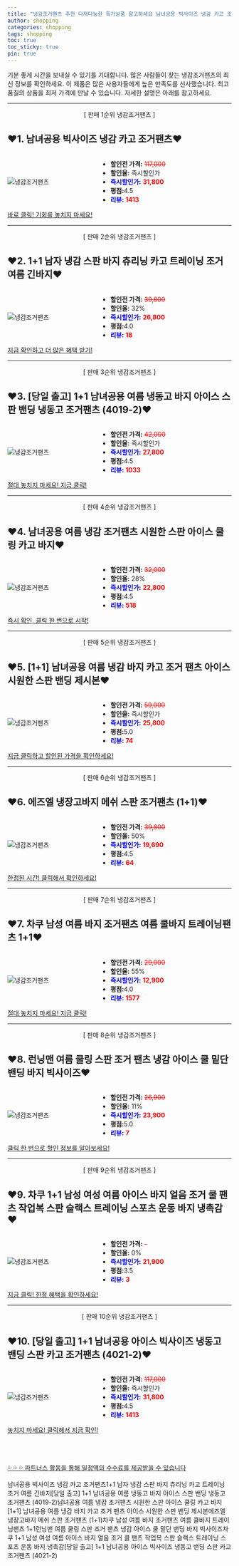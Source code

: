 ```yaml
---
title: "냉감조거팬츠 추천 다재다능한 특가상품 참고하세요 남녀공용 빅사이즈 냉감 카고 조거팬츠"
author: shopping
categories: shopping
tags: shopping
toc: true
toc_sticky: true
pin: true
---
```

기분 좋게 시간을 보내실 수 있기를 기대합니다. 많은 사람들이 찾는 냉감조거팬츠의 최신 정보를 확인하세요. 이 제품은 많은 사용자들에게 높은 만족도를 선사했습니다. 최고 품질의 상품을 최저 가격에 만날 수 있습니다. 자세한 설명은 아래를 참고하세요.

---
<p class="toplist" style="margin: 0 auto; display: block; width: fit-content;">[ 판매 1순위 냉감조거팬츠 ]</p>

<h2><strong>❤️1. 남녀공용 빅사이즈 냉감 카고 조거팬츠❤️</strong></h2>

<div style="display: flex; align-items: center;">
    <div style="flex: 0.4;">
        <img src="https://thumbnail7.coupangcdn.com/thumbnails/remote/230x230ex/image/vendor_inventory/317c/351727fec7fd931dc248cbed792ec6d9becd6629ace2819831e394b11dcf.png" alt="냉감조거팬츠" style="max-width: 100%;">
    </div>
    <div style="flex: 0.6; margin-left: 10px;">
        <ul>
            <li><strong>할인전 가격:</strong> <del style="color: red;">117,000</del></li>
            <li><strong>할인율:</strong> 즉시할인가</li>
            <li><span style='color:blue'><strong>즉시할인가:</strong></span> <span style='color:red'><strong>31,800</strong></span></li>
            <li><strong>평점:</strong>4.5</li>
            <li><span style='color:blue'><strong>리뷰:</strong></span> <span style='color:red'><strong>1413</strong></span></li>
        </ul>
    </div>
</div>
<div class="center">
    <a href="https://selin100587001.github.io?lptag=AF9450613&subid=githubio&pageKey=6567904779&traceid=V0-153&itemId=14731987299&vendorItemId=86076494347" class="myButton">
        바로 클릭! 기회를 놓치지 마세요!
    </a>
</div>


---
<p class="toplist" style="margin: 0 auto; display: block; width: fit-content;">[ 판매 2순위 냉감조거팬츠 ]</p>

<h2><strong>❤️2. 1+1 남자 냉감 스판 바지 츄리닝 카고 트레이닝 조거 여름 긴바지❤️</strong></h2>

<div style="display: flex; align-items: center;">
    <div style="flex: 0.4;">
        <img src="https://thumbnail8.coupangcdn.com/thumbnails/remote/230x230ex/image/vendor_inventory/ae17/97eab30869bffe0cfdaa810d78069f4292399ac07af61c752c2380c0f165.png" alt="냉감조거팬츠" style="max-width: 100%;">
    </div>
    <div style="flex: 0.6; margin-left: 10px;">
        <ul>
            <li><strong>할인전 가격:</strong> <del style="color: red;">39,800</del></li>
            <li><strong>할인율:</strong> 32%</li>
            <li><span style='color:blue'><strong>즉시할인가:</strong></span> <span style='color:red'><strong>26,800</strong></span></li>
            <li><strong>평점:</strong>4.0</li>
            <li><span style='color:blue'><strong>리뷰:</strong></span> <span style='color:red'><strong>18</strong></span></li>
        </ul>
    </div>
</div>
<div class="center">
    <a href="https://selin100587001.github.io?lptag=AF9450613&subid=githubio&pageKey=8106354108&traceid=V0-153&itemId=22947525858&vendorItemId=90168477944" class="myButton">
        지금 확인하고 더 많은 혜택 받기!
    </a>
</div>


---
<p class="toplist" style="margin: 0 auto; display: block; width: fit-content;">[ 판매 3순위 냉감조거팬츠 ]</p>

<h2><strong>❤️3. [당일 출고] 1+1 남녀공용 여름 냉동고 바지 아이스 스판 밴딩 냉동고 조거팬츠 (4019-2)❤️</strong></h2>

<div style="display: flex; align-items: center;">
    <div style="flex: 0.4;">
        <img src="https://thumbnail7.coupangcdn.com/thumbnails/remote/230x230ex/image/vendor_inventory/3142/629f9fa7383f40ade6f072cac25388826a00590b10dc1c898afc001bb3e6.png" alt="냉감조거팬츠" style="max-width: 100%;">
    </div>
    <div style="flex: 0.6; margin-left: 10px;">
        <ul>
            <li><strong>할인전 가격:</strong> <del style="color: red;">42,000</del></li>
            <li><strong>할인율:</strong> 즉시할인가</li>
            <li><span style='color:blue'><strong>즉시할인가:</strong></span> <span style='color:red'><strong>27,800</strong></span></li>
            <li><strong>평점:</strong>4.5</li>
            <li><span style='color:blue'><strong>리뷰:</strong></span> <span style='color:red'><strong>1033</strong></span></li>
        </ul>
    </div>
</div>
<div class="center">
    <a href="https://selin100587001.github.io?lptag=AF9450613&subid=githubio&pageKey=6568574700&traceid=V0-153&itemId=14735611244&vendorItemId=86076510016" class="myButton">
        절대 놓치지 마세요! 지금 클릭!
    </a>
</div>


---
<p class="toplist" style="margin: 0 auto; display: block; width: fit-content;">[ 판매 4순위 냉감조거팬츠 ]</p>

<h2><strong>❤️4. 남녀공용 여름 냉감 조거팬츠 시원한 스판 아이스 쿨링 카고 바지❤️</strong></h2>

<div style="display: flex; align-items: center;">
    <div style="flex: 0.4;">
        <img src="https://thumbnail10.coupangcdn.com/thumbnails/remote/230x230ex/image/vendor_inventory/9aca/2f7ac48c349a2548678ba4195391f51838c69754309be8218ddccb625833.jpg" alt="냉감조거팬츠" style="max-width: 100%;">
    </div>
    <div style="flex: 0.6; margin-left: 10px;">
        <ul>
            <li><strong>할인전 가격:</strong> <del style="color: red;">32,000</del></li>
            <li><strong>할인율:</strong> 28%</li>
            <li><span style='color:blue'><strong>즉시할인가:</strong></span> <span style='color:red'><strong>22,800</strong></span></li>
            <li><strong>평점:</strong>4.5</li>
            <li><span style='color:blue'><strong>리뷰:</strong></span> <span style='color:red'><strong>518</strong></span></li>
        </ul>
    </div>
</div>
<div class="center">
    <a href="https://selin100587001.github.io?lptag=AF9450613&subid=githubio&pageKey=7973108544&traceid=V0-153&itemId=22090023705&vendorItemId=89169125998" class="myButton">
        즉시 확인, 클릭 한 번으로 시작!
    </a>
</div>


---
<p class="toplist" style="margin: 0 auto; display: block; width: fit-content;">[ 판매 5순위 냉감조거팬츠 ]</p>

<h2><strong>❤️5. [1+1] 남녀공용 여름 냉감 바지 카고 조거 팬츠 아이스 시원한 스판 밴딩 제시본❤️</strong></h2>

<div style="display: flex; align-items: center;">
    <div style="flex: 0.4;">
        <img src="https://thumbnail10.coupangcdn.com/thumbnails/remote/230x230ex/image/vendor_inventory/22ba/6a4f6a5e51daddd09e10e51309e95f8dfdb85fb400dc9b9c6f29535e40a6.png" alt="냉감조거팬츠" style="max-width: 100%;">
    </div>
    <div style="flex: 0.6; margin-left: 10px;">
        <ul>
            <li><strong>할인전 가격:</strong> <del style="color: red;">59,000</del></li>
            <li><strong>할인율:</strong> 즉시할인가</li>
            <li><span style='color:blue'><strong>즉시할인가:</strong></span> <span style='color:red'><strong>25,800</strong></span></li>
            <li><strong>평점:</strong>5.0</li>
            <li><span style='color:blue'><strong>리뷰:</strong></span> <span style='color:red'><strong>74</strong></span></li>
        </ul>
    </div>
</div>
<div class="center">
    <a href="https://selin100587001.github.io?lptag=AF9450613&subid=githubio&pageKey=8129451694&traceid=V0-153&itemId=23084286936&vendorItemId=90117764448" class="myButton">
        지금 클릭하고 할인된 가격을 확인하세요!
    </a>
</div>


---
<p class="toplist" style="margin: 0 auto; display: block; width: fit-content;">[ 판매 6순위 냉감조거팬츠 ]</p>

<h2><strong>❤️6. 에즈엘 냉장고바지 메쉬 스판 조거팬츠 (1+1)❤️</strong></h2>

<div style="display: flex; align-items: center;">
    <div style="flex: 0.4;">
        <img src="https://thumbnail6.coupangcdn.com/thumbnails/remote/230x230ex/image/vendor_inventory/d4c9/e15aed82ac4208f6cf63152b3e7ee472b2fb21293778500b13bea9103c77.jpg" alt="냉감조거팬츠" style="max-width: 100%;">
    </div>
    <div style="flex: 0.6; margin-left: 10px;">
        <ul>
            <li><strong>할인전 가격:</strong> <del style="color: red;">39,800</del></li>
            <li><strong>할인율:</strong> 50%</li>
            <li><span style='color:blue'><strong>즉시할인가:</strong></span> <span style='color:red'><strong>19,690</strong></span></li>
            <li><strong>평점:</strong>4.5</li>
            <li><span style='color:blue'><strong>리뷰:</strong></span> <span style='color:red'><strong>64</strong></span></li>
        </ul>
    </div>
</div>
<div class="center">
    <a href="https://selin100587001.github.io?lptag=AF9450613&subid=githubio&pageKey=8034975840&traceid=V0-153&itemId=22477974458&vendorItemId=89533723532" class="myButton">
        한정된 시간! 클릭해서 확인하세요!
    </a>
</div>


---
<p class="toplist" style="margin: 0 auto; display: block; width: fit-content;">[ 판매 7순위 냉감조거팬츠 ]</p>

<h2><strong>❤️7. 차쿠 남성 여름 바지 조거팬츠 여름 쿨바지 트레이닝팬츠 1+1❤️</strong></h2>

<div style="display: flex; align-items: center;">
    <div style="flex: 0.4;">
        <img src="https://thumbnail8.coupangcdn.com/thumbnails/remote/230x230ex/image/vendor_inventory/4398/4fdfa7f9e995da555e1d3d8eeee8e533e0248a99ece1e27e0c7d483e2efe.jpg" alt="냉감조거팬츠" style="max-width: 100%;">
    </div>
    <div style="flex: 0.6; margin-left: 10px;">
        <ul>
            <li><strong>할인전 가격:</strong> <del style="color: red;">29,000</del></li>
            <li><strong>할인율:</strong> 55%</li>
            <li><span style='color:blue'><strong>즉시할인가:</strong></span> <span style='color:red'><strong>12,900</strong></span></li>
            <li><strong>평점:</strong>4.0</li>
            <li><span style='color:blue'><strong>리뷰:</strong></span> <span style='color:red'><strong>1577</strong></span></li>
        </ul>
    </div>
</div>
<div class="center">
    <a href="https://selin100587001.github.io?lptag=AF9450613&subid=githubio&pageKey=7277216963&traceid=V0-153&itemId=18572071652&vendorItemId=89452361553" class="myButton">
        절대 놓치지 마세요! 지금 클릭!
    </a>
</div>


---
<p class="toplist" style="margin: 0 auto; display: block; width: fit-content;">[ 판매 8순위 냉감조거팬츠 ]</p>

<h2><strong>❤️8. 런닝맨 여름 쿨링 스판 조거 팬츠 냉감 아이스 쿨 밑단 밴딩 바지 빅사이즈❤️</strong></h2>

<div style="display: flex; align-items: center;">
    <div style="flex: 0.4;">
        <img src="https://thumbnail7.coupangcdn.com/thumbnails/remote/230x230ex/image/vendor_inventory/84a9/1a7d6bb74e2d93ceae734844cef625163feb5c8d3a361aebdb767e60d9a6.jpg" alt="냉감조거팬츠" style="max-width: 100%;">
    </div>
    <div style="flex: 0.6; margin-left: 10px;">
        <ul>
            <li><strong>할인전 가격:</strong> <del style="color: red;">26,900</del></li>
            <li><strong>할인율:</strong> 11%</li>
            <li><span style='color:blue'><strong>즉시할인가:</strong></span> <span style='color:red'><strong>23,900</strong></span></li>
            <li><strong>평점:</strong>5.0</li>
            <li><span style='color:blue'><strong>리뷰:</strong></span> <span style='color:red'><strong>7</strong></span></li>
        </ul>
    </div>
</div>
<div class="center">
    <a href="https://selin100587001.github.io?lptag=AF9450613&subid=githubio&pageKey=8145549081&traceid=V0-153&itemId=23157932914&vendorItemId=90190867220" class="myButton">
        클릭 한 번으로 할인 정보를 알아보세요!
    </a>
</div>


---
<p class="toplist" style="margin: 0 auto; display: block; width: fit-content;">[ 판매 9순위 냉감조거팬츠 ]</p>

<h2><strong>❤️9. 차쿠 1+1 남성 여성 여름 아이스 바지 얼음 조거 쿨 팬츠 작업복 스판 슬랙스 트레이닝 스포츠 운동 바지 냉촉감❤️</strong></h2>

<div style="display: flex; align-items: center;">
    <div style="flex: 0.4;">
        <img src="https://thumbnail8.coupangcdn.com/thumbnails/remote/230x230ex/image/vendor_inventory/d5b8/e9c94b3acfd318d63d9854a36f5175336a98444e801da38a7823c0c0c73c.jpg" alt="냉감조거팬츠" style="max-width: 100%;">
    </div>
    <div style="flex: 0.6; margin-left: 10px;">
        <ul>
            <li><strong>할인전 가격:</strong> <del style="color: red;">-</del></li>
            <li><strong>할인율:</strong> 0%</li>
            <li><span style='color:blue'><strong>즉시할인가:</strong></span> <span style='color:red'><strong>21,900</strong></span></li>
            <li><strong>평점:</strong>3.5</li>
            <li><span style='color:blue'><strong>리뷰:</strong></span> <span style='color:red'><strong>3</strong></span></li>
        </ul>
    </div>
</div>
<div class="center">
    <a href="https://selin100587001.github.io?lptag=AF9450613&subid=githubio&pageKey=8142769866&traceid=V0-153&itemId=23141482961&vendorItemId=90174368707" class="myButton">
        지금 클릭! 한정 혜택을 확인하세요!
    </a>
</div>


---
<p class="toplist" style="margin: 0 auto; display: block; width: fit-content;">[ 판매 10순위 냉감조거팬츠 ]</p>

<h2><strong>❤️10. [당일 출고] 1+1 남녀공용 아이스 빅사이즈 냉동고 밴딩 스판 카고 조거팬츠 (4021-2)❤️</strong></h2>

<div style="display: flex; align-items: center;">
    <div style="flex: 0.4;">
        <img src="https://thumbnail7.coupangcdn.com/thumbnails/remote/230x230ex/image/vendor_inventory/317c/351727fec7fd931dc248cbed792ec6d9becd6629ace2819831e394b11dcf.png" alt="냉감조거팬츠" style="max-width: 100%;">
    </div>
    <div style="flex: 0.6; margin-left: 10px;">
        <ul>
            <li><strong>할인전 가격:</strong> <del style="color: red;">117,000</del></li>
            <li><strong>할인율:</strong> 즉시할인가</li>
            <li><span style='color:blue'><strong>즉시할인가:</strong></span> <span style='color:red'><strong>31,800</strong></span></li>
            <li><strong>평점:</strong>4.5</li>
            <li><span style='color:blue'><strong>리뷰:</strong></span> <span style='color:red'><strong>1413</strong></span></li>
        </ul>
    </div>
</div>
<div class="center">
    <a href="https://selin100587001.github.io?lptag=AF9450613&subid=githubio&pageKey=6567904779&traceid=V0-153&itemId=23082655844&vendorItemId=90116154517" class="myButton">
        놓치지 마세요! 클릭해서 지금 확인!
    </a>
</div>

<br><br><br>[💦 💦 💦 파트너스 활동을 통해 일정액의 수수료를 제공받을 수 있습니다](https://link.coupang.com/a/bcpT2c)<br><br>남녀공용 빅사이즈 냉감 카고 조거팬츠1+1 남자 냉감 스판 바지 츄리닝 카고 트레이닝 조거 여름 긴바지[당일 출고] 1+1 남녀공용 여름 냉동고 바지 아이스 스판 밴딩 냉동고 조거팬츠 (4019-2)남녀공용 여름 냉감 조거팬츠 시원한 스판 아이스 쿨링 카고 바지[1+1] 남녀공용 여름 냉감 바지 카고 조거 팬츠 아이스 시원한 스판 밴딩 제시본에즈엘 냉장고바지 메쉬 스판 조거팬츠 (1+1)차쿠 남성 여름 바지 조거팬츠 여름 쿨바지 트레이닝팬츠 1+1런닝맨 여름 쿨링 스판 조거 팬츠 냉감 아이스 쿨 밑단 밴딩 바지 빅사이즈차쿠 1+1 남성 여성 여름 아이스 바지 얼음 조거 쿨 팬츠 작업복 스판 슬랙스 트레이닝 스포츠 운동 바지 냉촉감[당일 출고] 1+1 남녀공용 아이스 빅사이즈 냉동고 밴딩 스판 카고 조거팬츠 (4021-2)